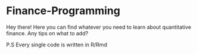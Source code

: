 # Finance-Programming

Hey there! Here you can find whatever you need to learn about quantitative finance. 
Any tips on what to add?

P.S Every single code is written in R/Rmd
